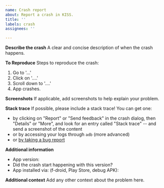 ```yaml
---
name: Crash report
about: Report a crash in KISS.
title: ''
labels: crash
assignees: ''

---
```


**Describe the crash**
A clear and concise description of when the crash happens.

**To Reproduce**
Steps to reproduce the crash:
1. Go to '...'
2. Click on '....'
3. Scroll down to '....'
4. App crashes.

**Screenshots**
If applicable, add screenshots to help explain your problem.

**Stack trace**
If possible, please include a stack trace! You can get one:

* by clicking on "Report" or "Send feedback" in the crash dialog, then "Details" or "More", and look for an entry called "Stack trace" -- and send a screenshot of the content
* or by accessing your logs through `adb` (more advanced)
* or [by taking a bug report](https://developer.android.com/studio/debug/bug-report#bugreportdevice)

**Additional information**
 - App version:
 - Did the crash start happening with this version?
 - App installed via: (f-droid, Play Store, debug APK):

**Additional context**
Add any other context about the problem here.
